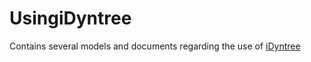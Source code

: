 # UsingiDyntree
Contains several models and documents regarding the use of [iDyntree](http://wiki.icub.org/codyco/dox/html/idyntree/html/)
